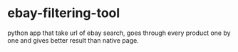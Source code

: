# ebay-filtering-tool
python app that take url of ebay search, goes through every product one by one and gives better result than native page.
